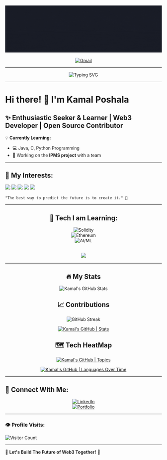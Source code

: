 <div align="center">

![Banner](https://github.com/Kamal-Poshala/Kamal-Poshala/blob/main/Hi%20there%2C%20My%20name%20is%20Kamal%20Poshala.gif) <!-- Replace with your actual banner URL -->

[![Gmail](https://img.shields.io/badge/Gmail-EA4335.svg?style=for-the-badge&logo=Gmail&logoColor=white)](mailto:kamalposhalap.com)


</div>

---

<div align="center">
  <img src="https://readme-typing-svg.herokuapp.com?font=Fira+Code&pause=1000&color=ff00ff&background=000000&center=true&vCenter=true&width=435&lines=Welcome+to+My+GitHub!;AI+%7C+ML+%7C+Web3+Enthusiast;Open+Source+Contributor+🚀" alt="Typing SVG" />
</div>

---

# Hi there! 👋 I'm **Kamal Poshala**  

## ✨ Enthusiastic Seeker & Learner | Web3 Developer | Open Source Contributor  

💡 **Currently Learning:**  
- 💻 Java, C, Python Programming  
- 🚀 Working on the **IPMS project** with a team  

---

## 👀 My Interests:
<div>   

![](https://img.shields.io/badge/-Artificial%20Intelligence-purple)
![](https://img.shields.io/badge/-Machine%20Learning-blue)
![](https://img.shields.io/badge/-Web%203-orange)
![](https://img.shields.io/badge/-Open%20Source%20Contribution-red)
![](https://img.shields.io/badge/-Programming-cyan)

</div>

`"The best way to predict the future is to create it." 🚀`

---

<div align='center'>

## 🚀 Tech I am Learning:

![Solidity](https://img.shields.io/badge/-Solidity-363636?style=flat&logo=solidity&logoColor=white)  
![Ethereum](https://img.shields.io/badge/-Ethereum-3C3C3D?style=flat&logo=ethereum&logoColor=white)  
![AI/ML](https://img.shields.io/badge/-AI%2FML-ff00ff?style=flat&logo=ai&logoColor=white)  

 <br>
  <img src="https://media.giphy.com/media/ZVik7pBtu9dNS/giphy.gif" width="40%">
</div>

---

<div align='center'>

## 🔥 My Stats  

![Kamal's GitHub Stats](https://github-readme-stats.vercel.app/api?username=Kamal-Poshala&show_icons=true&cache_seconds=86400&theme=radical&hide_border=true)  

## 📈 Contributions  

![GitHub Streak](https://streak-stats.demolab.com/?user=Kamal-Poshala&theme=radical&hide_border=true)  

[![Kamal's GitHub | Stats](https://stats.quine.sh/Kamal-Poshala/github?theme=radical)](https://quine.sh)  

## 🗺️ Tech HeatMap  

[![Kamal's GitHub | Topics](https://stats.quine.sh/Kamal-Poshala/topics-over-time?theme=radical)](https://quine.sh)  

[![Kamal's GitHub | Languages Over Time](https://stats.quine.sh/Kamal-Poshala/languages-over-time?theme=radical)](https://quine.sh)  

</div>

---

## 📧 Connect With Me:
<div align='center'>

[![LinkedIn](https://img.shields.io/badge/-LinkedIn-0077B5?style=for-the-badge&logo=linkedin&logoColor=white)](https://www.linkedin.com/in/kamal-poshala-6431611a7/)  
[![Portfolio](https://img.shields.io/badge/-Portfolio-000?style=for-the-badge&logo=vercel&logoColor=white)](https://yourwebsite.com)  

</div>

---

### 👁️ Profile Visits:  
![Visitor Count](https://profile-counter.glitch.me/Kamal-Poshala/count.svg)  

---

🌟 **Let's Build The Future of Web3 Together!** 🌟  
